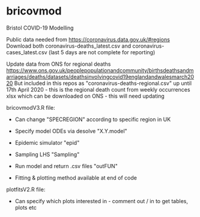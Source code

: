 # bricovmod
Bristol COVID-19 Modelling

Public data needed from https://coronavirus.data.gov.uk/#regions
Download both coronavirus-deaths_latest.csv and coronavirus-cases_latest.csv (last 5 days are not complete for reporting)

Update data from ONS for regional deaths 
https://www.ons.gov.uk/peoplepopulationandcommunity/birthsdeathsandmarriages/deaths/datasets/deathsinvolvingcovid19englandandwalesmarch2020
But included in this repos as "coronavirus-deaths-regional.csv" up until 17th April 2020 - this is the regional death count from weekly occurrences xlsx which can be downloaded on ONS - this will need updating

bricovmodV3.R file:

- Can change "SPECREGION" according to specific region in UK 

- Specify model ODEs via desolve "X.Y.model"

- Epidemic simulator "epid" 

- Sampling LHS "Sampling" 

- Run model and return .csv files "outFUN"

- Fitting & plotting method available at end of code




plotfitsV2.R file:

- Can specify which plots interested in - comment out / in to get tables, plots etc
